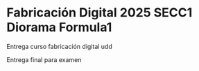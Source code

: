 # Fabricación Digital 2025 SECC1 Diorama Formula1
Entrega curso fabricación digital udd


Entrega final para examen
